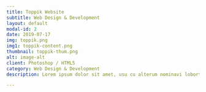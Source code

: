 ```yaml
---
title: Toppik Website
subtitle: Web Design & Development
layout: default
modal-id: 2
date: 2019-07-17
img: toppik.png
img1: toppik-content.png
thumbnail: toppik-thum.png
alt: image-alt
client: Photoshop / HTML5
category: Web Design & Development
description: Lorem ipsum dolor sit amet, usu cu alterum nominavi lobortis. At duo novum diceret. Tantas apeirian vix et, usu sanctus postulant inciderint ut, populo diceret necessitatibus in vim. Cu eum dicam feugiat noluisse.

---
```

